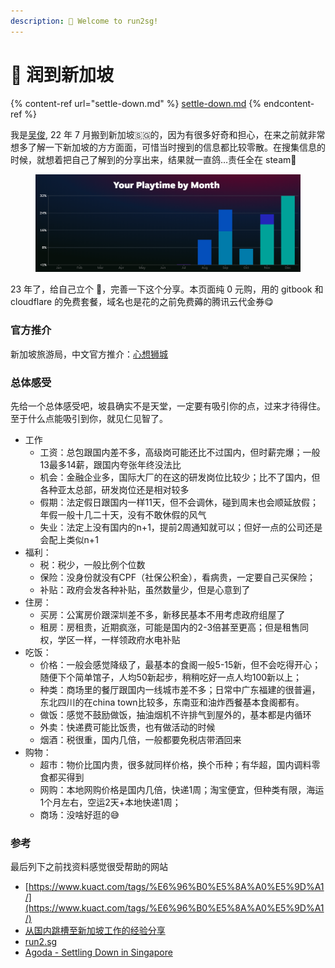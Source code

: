 ```yaml
---
description: 👋 Welcome to run2sg!
---
```


# 🏃 润到新加坡

{% content-ref url="settle-down.md" %}
[settle-down.md](settle-down.md)
{% endcontent-ref %}

我是[吴俊](https://wujun.me/), 22 年 7 月搬到新加坡🇸🇬的，因为有很多好奇和担心，在来之前就非常想多了解一下新加坡的方方面面，可惜当时搜到的信息都比较零散。在搜集信息的时候，就想着把自己了解到的分享出来，结果就一直鸽…责任全在 steam🤣

<figure><img src=".gitbook/assets/Untitled.png" alt=""><figcaption></figcaption></figure>

23 年了，给自己立个 🚩，完善一下这个分享。本页面纯 0 元购，用的 gitbook 和 cloudflare 的免费套餐，域名也是花的之前免费薅的腾讯云代金券😋&#x20;

### 官方推介

新加坡旅游局，中文官方推介：[心想狮城](https://www.visitsingapore.com.cn/)

### 总体感受

先给一个总体感受吧，坡县确实不是天堂，一定要有吸引你的点，过来才待得住。至于什么点能吸引到你，就见仁见智了。

* 工作
  * 工资：总包跟国内差不多，高级岗可能还比不过国内，但时薪完爆；一般13最多14薪，跟国内夸张年终没法比
  * 机会：金融企业多，国际大厂的在这的研发岗位比较少；比不了国内，但各种亚太总部，研发岗位还是相对较多
  * 假期：法定假日跟国内一样11天，但不会调休，碰到周末也会顺延放假；年假一般十几二十天，没有不敢休假的风气
  * 失业：法定上没有国内的n+1，提前2周通知就可以；但好一点的公司还是会配上类似n+1
* 福利：
  * 税：税少，一般比例个位数
  * 保险：没身份就没有CPF（社保公积金），看病贵，一定要自己买保险；
  * 补贴：政府会发各种补贴，虽然数量少，但是心意到了
* 住房：
  * 买房：公寓房价跟深圳差不多，新移民基本不用考虑政府组屋了
  * 租房：房租贵，近期疯涨，可能是国内的2-3倍甚至更高；但是租售同权，学区一样，一样领政府水电补贴
* 吃饭：
  * 价格：一般会感觉降级了，最基本的食阁一般5-15新，但不会吃得开心；随便下个简单馆子，人均50新起步，稍稍吃好一点人均100新以上；
  * 种类：商场里的餐厅跟国内一线城市差不多；日常中广东福建的很普遍，东北四川的在china town比较多，东南亚和油炸西餐基本食阁都有。
  * 做饭：感觉不鼓励做饭，抽油烟机不许排气到屋外的，基本都是内循环
  * 外卖：快递费可能比饭贵，也有做活动的时候
  * 烟酒：税很重，国内几倍，一般都要免税店带酒回来
* 购物：
  * 超市：物价比国内贵，很多就同样价格，换个币种；有华超，国内调料零食都买得到
  * 网购：本地网购价格是国内几倍，快递1周；淘宝便宜，但种类有限，海运1个月左右，空运2天+本地快递1周；
  * 商场：没啥好逛的😅

### 参考

最后列下之前找资料感觉很受帮助的网站

* [https://www.kuact.com/tags/%E6%96%B0%E5%8A%A0%E5%9D%A1/](https://www.kuact.com/tags/%E6%96%B0%E5%8A%A0%E5%9D%A1/)
* [从国内跳槽至新加坡工作的经验分享](https://wsgzao.github.io/post/singapore/)
* [run2.sg](http://run2.sg/)
* [Agoda - Settling Down in Singapore](https://sites.google.com/view/agoda-sg-onboarding/arrival-and-settling-down?authuser=0)
